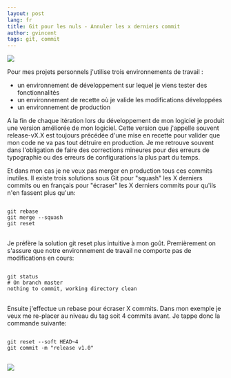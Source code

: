 ```yaml
---
layout: post
lang: fr
title: Git pour les nuls - Annuler les x derniers commit
author: gvincent
tags: git, commit
---
```


<img src="https://lh4.googleusercontent.com/-Y-dQtb7aNbs/UNb2LIpJi7I/AAAAAAAAIMQ/_U2_lbjs0dk/s406/git%2520rebase%2520example.png">
<p>
Pour mes projets personnels j'utilise trois environnements de travail :
<ul>
	<li>un environnement de développement sur lequel je viens tester des fonctionnalités</li>
	<li>un environnement de recette où je valide les modifications développées</li>
	<li>un environnement de production</li>
</ul>

A la fin de chaque itération lors du développement de mon logiciel je produit une version améliorée de mon logiciel. Cette version que j'appelle souvent release-vX.X est toujours précédée d'une mise en recette pour valider que mon code ne va pas tout détruire en production.
Je me retrouve souvent dans l'obligation de faire des corrections mineures pour des erreurs de typographie ou des erreurs de configurations la plus part du temps.

Et dans mon cas je ne veux pas merger en production tous ces commits inutiles.
Il existe trois solutions sous Git pour "squash" les X derniers commits ou en français pour "écraser" les X derniers commits pour qu'ils n'en fassent plus qu'un:
</p>
<pre>
<code data-language="BashSessionLexer">
git rebase
git merge --squash	  	
git reset
</code>
</pre>
<p>
	Je préfère la solution git reset plus intuitive à mon goût.
	Premièrement on s'assure que notre environnement de travail ne comporte pas de modifications en cours:
</p>
<pre>
<code data-language="BashSessionLexer">
git status
# On branch master
nothing to commit, working directory clean
</code>
</pre>
<p>
	Ensuite j'effectue un rebase pour écraser X commits. Dans mon exemple je veux me re-placer au niveau du tag soit 4 commits avant.
	Je tappe donc la commande suivante:
</p>
<pre>
<code data-language="BashSessionLexer">
git reset --soft HEAD~4
git commit -m "release v1.0"
</code>
</pre>
<img src="https://lh4.googleusercontent.com/-hJev3pzvxdQ/UNb2LAF160I/AAAAAAAAIMQ/O72XSWO6kTI/s826/git%2520rebase%2520example2.png">


